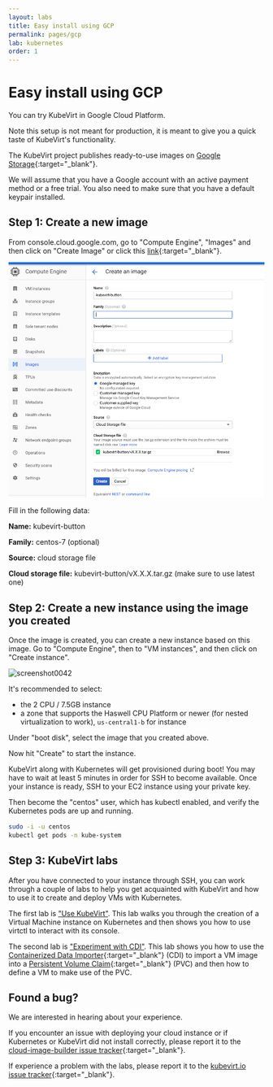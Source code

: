 ```yaml
---
layout: labs
title: Easy install using GCP
permalink: pages/gcp
lab: kubernetes
order: 1
---
```


# Easy install using GCP

You can try KubeVirt in Google Cloud Platform.

Note this setup is not meant for production, it is meant to give you a
quick taste of KubeVirt's functionality.

The KubeVirt project publishes ready-to-use images on [Google Storage](https://console.cloud.google.com/storage/browser/kubevirt-button){:target="_blank"}.

We will assume that you have a Google account with an active payment method
or a free trial. You also need to make sure that you have a default keypair
installed.

## Step 1: Create a new image

From console.cloud.google.com, go to "Compute Engine", "Images" and then click
on "Create Image" or click this [link](https://console.cloud.google.com/compute/imagesAdd?){:target="_blank"}.

![screenshot0040](/assets/images/kubevirt-button/create_image.png)

Fill in the following data:

**Name:** kubevirt-button

**Family:** centos-7 (optional)

**Source:** cloud storage file

**Cloud storage file:** kubevirt-button/vX.X.X.tar.gz (make sure to use latest one)

## Step 2: Create a new instance using the image you created

Once the image is created, you can create a new instance based on this image.
Go to "Compute Engine", then to "VM instances", and then click on "Create instance".

![screenshot0042](/assets/images/kubevirt-button/create_instance_1.png)

It's recommended to select:

- the 2 CPU / 7.5GB instance
- a zone that supports the Haswell CPU Platform or newer (for nested virtualization to work), `us-central1-b` for instance

Under "boot disk", select the image that you created above.

Now hit "Create" to start the instance.

KubeVirt along with Kubernetes will get provisioned during boot! You may have to
wait at least 5 minutes in order for SSH to become available. Once your instance is
ready, SSH to your EC2 instance using your private key.

Then become the "centos" user, which has kubectl enabled, and verify the Kubernetes pods are up and running.

```bash
sudo -i -u centos
kubectl get pods -n kube-system
```

## Step 3: KubeVirt labs

After you have connected to your instance through SSH, you can
work through a couple of labs to help you get acquainted with KubeVirt
and how to use it to create and deploy VMs with Kubernetes.

The first lab is ["Use KubeVirt"](../labs/kubernetes/lab1). This lab walks you
through the creation of a Virtual Machine instance on Kubernetes and then
shows you how to use virtctl to interact with its console.

The second lab is ["Experiment with CDI"](../labs/kubernetes/lab2). This
lab shows you how to use the [Containerized Data Importer](https://github.com/kubevirt/containerized-data-importer){:target="_blank"}
(CDI) to import a VM image into a [Persistent Volume Claim](https://kubernetes.io/docs/concepts/storage/persistent-volumes/){:target="_blank"}
(PVC) and then how to define a VM to make use of the PVC.

## Found a bug?

We are interested in hearing about your experience.

If you encounter an issue with deploying your cloud instance or if
Kubernetes or KubeVirt did not install correctly, please report it to
the [cloud-image-builder issue tracker](https://github.com/kubevirt/cloud-image-builder/issues){:target="_blank"}.

If experience a problem with the labs, please report it to the [kubevirt.io issue tracker](https://github.com/kubevirt/kubevirt.github.io/issues){:target="_blank"}.
